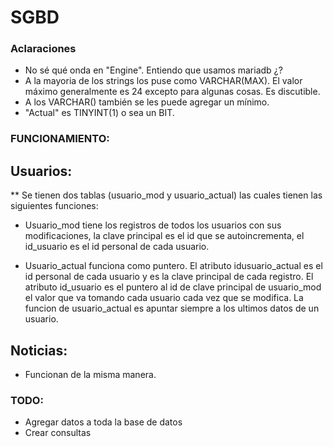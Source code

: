 # SGBD

### Aclaraciones
* No sé qué onda en "Engine". Entiendo que usamos mariadb ¿?
* A la mayoria de los strings los puse como VARCHAR(MAX). El valor máximo generalmente es 24 excepto para algunas cosas. Es discutible.
* A los VARCHAR() también se les puede agregar un mínimo.
* "Actual" es TINYINT(1) o sea un BIT.


### FUNCIONAMIENTO:

## Usuarios:

** Se tienen dos tablas (usuario_mod y usuario_actual) las cuales tienen las siguientes funciones:

* Usuario_mod tiene los registros de todos los usuarios con sus modificaciones, la clave principal es el id que se autoincrementa, el id_usuario es el id personal de cada usuario.

* Usuario_actual funciona como puntero. El atributo idusuario_actual es el id personal de cada usuario y es la clave principal de cada registro. El atributo id_usuario es el puntero al id de clave principal de usuario_mod el valor que va tomando cada usuario cada vez que se modifica. 
La funcion de usuario_actual es apuntar siempre a los ultimos datos de un usuario.

## Noticias:

* Funcionan de la misma manera.

### TODO:

* Agregar datos a toda la base de datos
* Crear consultas